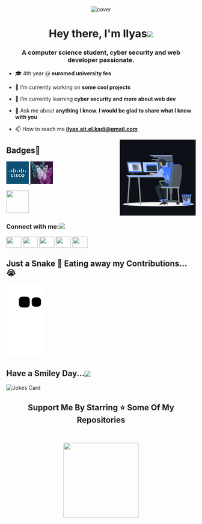<div align="center">
<img width="" height = "" src="https://miro.medium.com/max/1444/1*Z5-lWkyzcRB5ahgm9qyxvg.png" alt="cover" />
</div>

<h1 align="center">Hey there, I'm Ilyas<img src="https://raw.githubusercontent.com/MartinHeinz/MartinHeinz/master/wave.gif" width="30px"></h1>

<h3 align="center">A computer science student, cyber security and web developer passionate.</h3>

- 🎓 4th year @ **euromed university fes**

- 🔭 I’m currently working on **some cool projects**

- 🌱 I’m currently learning **cyber security and more about web dev**

- 💬 Ask me about **anything I know. I would be glad to share what I know with you**

- 📫 How to reach me **ilyas.ait.el.kadi@gmail.com**


<img width="40%" align="right" alt="Github Header" src="Images/coding_2.gif" />


  
## **Badges🥇**<br>
[<img src="Badges/NDG.jfif" alt="NDG Linux Unhatched" width="60" height="60"> ](https://www.netacad.com/fr/courses/os-it/ndg-linux-unhatched) 
[<img src="Badges/image-processing-onramp.jpg" alt="" width="60" height="60"> ](https://matlabacademy.mathworks.com/details/image-processing-onramp/imageprocessing)
  
<img src="Badges/" alt="" width="60" height="60">
 
<h3 align="left">Connect with me:<img src='https://raw.githubusercontent.com/ShahriarShafin/ShahriarShafin/main/Assets/handshake.gif' width="100px"> </h3>
<p align="left">
<a href = 'https://www.linkedin.com/in/ilyas-ait-el-kadi'> <img height="30" width="40" align= 'center' src="https://raw.githubusercontent.com/rahulbanerjee26/githubAboutMeGenerator/main/icons/linked-in-alt.svg"/></a>  
<a href = 'https://www.instagram.com/ilyas.ait.el.kadi'> <img height="30" width="40" align= 'center' src="https://raw.githubusercontent.com/rahulbanerjee26/githubAboutMeGenerator/main/icons/instagram.svg"/></a>
<a href = 'https://github.com/IlyasKadi/IlyasKadi'> <img height="30" width="40" align= 'center' src="https://raw.githubusercontent.com/rahulbanerjee26/githubAboutMeGenerator/main/icons/portfolio.png"/></a>  
<a href = 'https://github.com/IlyasKadi/IlyasKadi'> <img height="30" width="40" align= 'center' src="https://raw.githubusercontent.com/rahulbanerjee26/githubAboutMeGenerator/main/icons/github.svg"/></a>
<a href = 'https://www.hackerrank.com/ilyas_ait_el_ka1'> <img height="30" width="40" align= 'center' src="https://raw.githubusercontent.com/rahulbanerjee26/githubAboutMeGenerator/main/icons/hackerrank.svg"/></a>
</p>

## Just a Snake 🐍 Eating away my Contributions...😭
![snake gif](https://raw.githubusercontent.com/avinash-218/avinash-218/output/github-contribution-grid-snake.svg)
  
<h2>Have a Smiley Day...<img align ='center' src='https://media2.giphy.com/media/UQDSBzfyiBKvgFcSTw/giphy.gif?cid=ecf05e47p3cd513axbek3f56ti3jzizq8hincw20jauyyfyw&rid=giphy.gif' width = '32px'></h2>

![Jokes Card](https://readme-jokes.vercel.app/api)

  
<h2 align='center'>Support Me By Starring ⭐ Some Of My Repositories</h2>
<br>
<p align='center'>
<img src="https://media.giphy.com/media/O51MQ3DduOcGW6ofR3/giphy.gif" width="200" height="200" frameBorder="0" class="giphy-embed" allowFullScreen></img></p>
<br>
